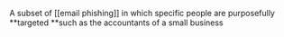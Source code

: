 A subset of [[email phishing]] in which specific people are purposefully **targeted **such as the accountants of a small business
